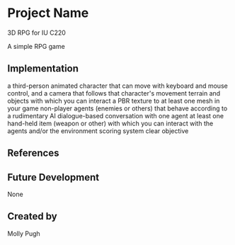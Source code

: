 
# Project Name
3D RPG for IU C220

A simple RPG game

## Implementation
a third-person animated character that can move with keyboard and mouse control,
and a camera that follows that character's movement
terrain and objects with which you can interact
a PBR texture to at least one mesh in your game
non-player agents (enemies or others) that behave according to a rudimentary AI
dialogue-based conversation with one agent 
at least one hand-held item (weapon or other) with which you can interact with the agents and/or the environment
scoring system
clear objective

## References


## Future Development
None

## Created by
Molly Pugh
